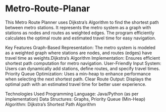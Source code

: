 # Metro-Route-Planar
This Metro Route Planner uses Dijkstra’s Algorithm to find the shortest path between metro stations. It represents the metro system as a graph with stations as nodes and routes as weighted edges. The program efficiently calculates the optimal route and estimated travel time for easy navigation.

Key Features
Graph-Based Representation: The metro system is modeled as a weighted graph where stations are nodes, and routes (edges) have travel time as weights.Dijkstra’s Algorithm Implementation: Ensures efficient shortest path computation for metro navigation.
User-Friendly Input System: Users can dynamically add stations, define routes, and specify travel times.
Priority Queue Optimization: Uses a min-heap to enhance performance when selecting the next shortest path.
Clear Route Output: Displays the optimal path with an estimated travel time for better user experience.

Technologies Used
Programming Language: Java/Python (as per implementation)
Data Structures: Graphs, Priority Queue (Min-Heap)
Algorithm: Dijkstra’s Shortest Path Algorithm
